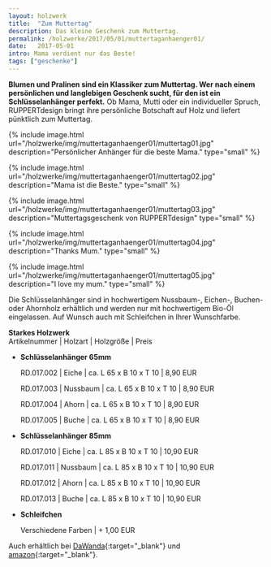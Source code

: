 ```yaml
---
layout: holzwerk
title:  "Zum Muttertag"
description: Das kleine Geschenk zum Muttertag.
permalink: /holzwerke/2017/05/01/muttertaganhaenger01/
date:   2017-05-01
intro: Mama verdient nur das Beste!
tags: ["geschenke"]
---
```


**Blumen und Pralinen sind ein Klassiker zum Muttertag. 
Wer nach einem persönlichen und langlebigen Geschenk sucht, für den ist ein Schlüsselanhänger perfekt.**
Ob Mama, Mutti oder ein individueller Spruch, 
RUPPERTdesign bringt ihre persönliche Botschaft auf Holz und liefert pünktlich zum Muttertag. 


{% include image.html url="/holzwerke/img/muttertaganhaenger01/muttertag01.jpg" description="Persönlicher Anhänger für die beste Mama." type="small" %}

{% include image.html url="/holzwerke/img/muttertaganhaenger01/muttertag02.jpg" description="Mama ist die Beste." type="small" %}

{% include image.html url="/holzwerke/img/muttertaganhaenger01/muttertag03.jpg" description="Muttertagsgeschenk von RUPPERTdesign" type="small" %}

{% include image.html url="/holzwerke/img/muttertaganhaenger01/muttertag04.jpg" description="Thanks Mum." type="small" %}

{% include image.html url="/holzwerke/img/muttertaganhaenger01/muttertag05.jpg" description="I love my mum." type="small" %}





Die Schlüsselanhänger sind in hochwertigem Nussbaum-, Eichen-, Buchen- oder Ahornholz erhältlich
und werden nur mit hochwertigem Bio-Öl eingelassen. 
Auf Wunsch auch mit Schleifchen in Ihrer Wunschfarbe.


**Starkes Holzwerk**   
Artikelnummer \| Holzart \| Holzgröße \| Preis

* **Schlüsselanhänger 65mm**
     
	 
	RD.017.002  \| 	Eiche \| ca. L 65 x B 10 x T 10 \| 8,90 EUR
	
	RD.017.003   \| 	Nussbaum \| ca. L 65 x B 10 x T 10 \| 8,90 EUR
	
	RD.017.004   \| 	Ahorn \| ca. L 65 x B 10 x T 10 \| 8,90 EUR
	
	RD.017.005   \| 	Buche \| ca. L 65 x B 10 x T 10 \| 8,90 EUR
	

* **Schlüsselanhänger 85mm**
      
	RD.017.010  \| 	Eiche \| ca. L 85 x B 10 x T 10 \| 10,90 EUR
	
	RD.017.011   \| 	Nussbaum \| ca. L 85 x B 10 x T 10 \| 10,90 EUR
	
	RD.017.012   \| 	Ahorn \| ca. L 85 x B 10 x T 10 \| 10,90 EUR
	
	RD.017.013   \| 	Buche \| ca. L 85 x B 10 x T 10 \| 10,90 EUR
	
	
* **Schleifchen**

	Verschiedene Farben \| + 1,00 EUR





	
Auch erhältlich bei [DaWanda][1]{:target="_blank"} und [amazon][2]{:target="_blank"}.
	
 [1]: http://de.dawanda.com/product/88493323-schluesselanhaenger-aus-holz-mit-wunschnamen
 
 [2]:https://www.amazon.de/s/ref=hnd_pdp_byline?_encoding=UTF8&node=9699311031&lo=image&me=A14SEUYA88KWJ3
	
